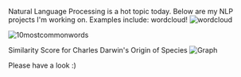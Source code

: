 
Natural Language Processing is a hot topic today. Below are my NLP projects I'm working on.
Examples include:
wordcloud!
![wordcloud](https://user-images.githubusercontent.com/44904887/56835682-1fa3e900-6832-11e9-99cb-8828a7f7f011.PNG)

![10mostcommonwords](https://user-images.githubusercontent.com/44904887/56835698-2f233200-6832-11e9-838e-e0aa736c6aff.PNG)

Similarity Score for Charles Darwin's Origin of Species
![Graph](https://user-images.githubusercontent.com/44904887/57097912-1bfedf00-6cd6-11e9-93da-9f7743cd6052.PNG)

Please have a look :)
